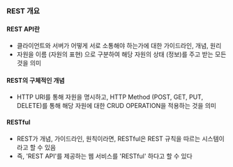 ### REST 개요

#### REST API란

- 클라이언트와 서버가 어떻게 서로 소통해야 하는가에 대한 가이드라인, 개념, 원리
- 자원을 이름 (자원의 표현) 으로 구분하여 해당 자원의 상태 (정보)를 주고 받는 모든 것을 의미

#### REST의 구체적인 개념

- HTTP URI를 통해 자원을 명시하고, HTTP Method (POST, GET, PUT, DELETE)를 통해 해당 자원에 대한 CRUD OPERATION을 적용하는 것을 의미

#### RESTful

- REST가 개념, 가이드라인, 원칙이라면, RESTful은 REST 규칙을 따르는 시스템이라고 할 수 있음
- 즉, 'REST API'를 제공하는 웹 서비스를 'RESTful' 하다고 할 수 있다
